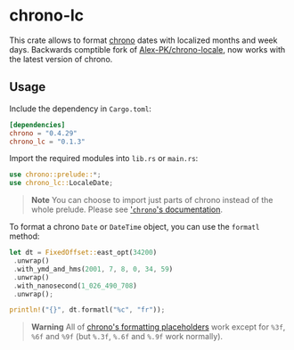 # chrono-lc

This crate allows to format [chrono](https://github.com/chronotope/chrono) dates with localized months and week days. Backwards comptible fork of [Alex-PK/chrono-locale](https://github.com/Alex-PK/chrono-locale), now works with the latest version of chrono.

## Usage

Include the dependency in `Cargo.toml`:

```toml
[dependencies]
chrono = "0.4.29"
chrono_lc = "0.1.3"
```

Import the required modules into `lib.rs` or `main.rs`:

```rs
use chrono::prelude::*;
use chrono_lc::LocaleDate;
```
> **Note**
> You can choose to import just parts of chrono instead of the whole prelude. Please see ['`chrono`'s documentation](https://docs.rs/chrono/).

To format a chrono `Date` or `DateTime` object, you can use the `formatl` method:

```rs
let dt = FixedOffset::east_opt(34200)
 .unwrap()
 .with_ymd_and_hms(2001, 7, 8, 0, 34, 59)
 .unwrap()
 .with_nanosecond(1_026_490_708)
 .unwrap();

println!("{}", dt.formatl("%c", "fr"));
```

> **Warning**
> All of [chrono's formatting placeholders](https://docs.rs/chrono/latest/chrono/format/strftime/index.html) work except for `%3f`, `%6f` and `%9f` (but `%.3f`, `%.6f` and `%.9f` work normally).
